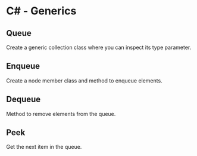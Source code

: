 # C# - Generics

## Queue
Create a generic collection class where you can inspect its type parameter.

## Enqueue
Create a node member class and method to enqueue elements.

## Dequeue
Method to remove elements from the queue.

## Peek
Get the next item in the queue.
